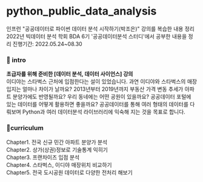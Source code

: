 # python_public_data_analysis
인프런 "공공데이터로 파이썬 데이터 분석 시작하기(박조은)" 강의를 복습한 내용 정리
2022년 빅데이터 분석 학회 BDA 6기 '공공데이터분석 스터디'에서 공부한 내용을 정리
진행기간: 2022.05.24~08.30


### 💪 intro 
**초급자를 위해 준비한 [데이터 분석, 데이터 사이언스] 강의**   
이디야는 스타벅스 근처에 입점한다는 설이 있었습니다. 과연 이디야와 스타벅스의 매장입지는 얼마나 차이가 날까요? 2013년부터 2019년까지 부동산 가격 변동 추세가 아파트 분양가에도 반영될까요? 우리 동네에는 어떤 공원이 있을까요? 공공데이터 포털에 있는 데이터를 어떻게 활용하면 좋을까요? 공공데이터를 통해 여러 형태의 데이터를 다뤄보며 Python과 여러 데이터분석 라이브러리에 익숙해 지는 것을 목표로 합니다.


### 📗curriculum
Chapter1. 전국 신규 민간 아파트 분양가 분석   
Chapter2. 상가(상권)정보로 기술통계 익히기   
Chapter3. 프랜차이즈 입점 분석   
Chapter4. 스타벅스, 이디야 매장위치 비교하기   
Chapter5. 전국 도시공원 데이터로 다양한 전처리 해보기   
